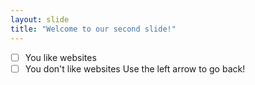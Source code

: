 ```yaml
---
layout: slide
title: "Welcome to our second slide!"
---
```

- [ ] You like websites
- [ ] You don't like websites
Use the left arrow to go back!
